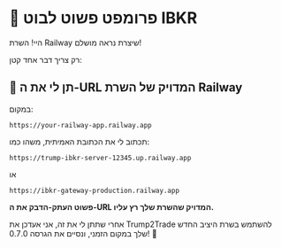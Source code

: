 # 🤖 פרומפט פשוט לבוט IBKR

היי! השרת Railway שיצרת נראה מושלם! 

רק צריך דבר אחד קטן:

## 🎯 תן לי את ה-URL המדויק של השרת Railway

במקום:
```
https://your-railway-app.railway.app
```

תכתוב לי את הכתובת האמיתית, משהו כמו:
```
https://trump-ibkr-server-12345.up.railway.app
```

או
```
https://ibkr-gateway-production.railway.app  
```

**פשוט העתק-הדבק את ה-URL המדויק שהשרת שלך רץ עליו.**

אחרי שתתן לי את זה, אני אעדכן את Trump2Trade להשתמש בשרת היציב החדש שלך במקום הזמני, ונסיים את הגרסה 0.7.0! 🚀